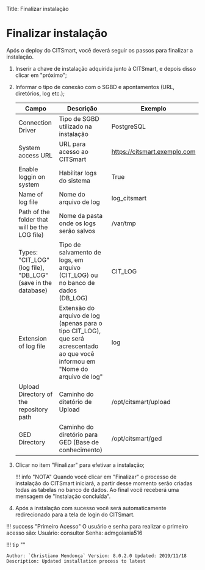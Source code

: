 Title: Finalizar instalação

# Finalizar instalação

Após o deploy do CITSmart, você deverá seguir os passos para finalizar a instalação.

1. Inserir a chave de instalação adquirida junto à CITSmart, e depois disso clicar em "próximo";

2. Informar o tipo de conexão com o SGBD e apontamentos (URL, diretórios, log etc.);

    |Campo|Descrição|Exemplo|
    |-----|---------|-------|
    |Connection Driver|Tipo de SGBD utilizado na instalação |PostgreSQL |
    |System access URL|URL para acesso ao CITSmart | https://citsmart.exemplo.com|
    |Enable loggin on system|Habilitar logs do sistema |True |
    |Name of log file|Nome do arquivo de log | log_citsmart |
    |Path of the folder that will be the LOG file) |Nome da pasta onde os logs serão salvos |/var/tmp |
    |Types: "CIT_LOG" (log file), "DB_LOG" (save in the database) |Tipo de salvamento de logs, em arquivo (CIT_LOG) ou no banco de dados (DB_LOG) | CIT_LOG|
    |Extension of log file|Extensão do arquivo de log (apenas para o tipo CIT_LOG), que será acrescentado ao que você informou em "Nome do arquivo de log" | log |
    |Upload Directory of the repository path|Caminho do ditetório de Upload | /opt/citsmart/upload |
    |GED Directory |Caminho do diretório para GED (Base de conhecimento)| /opt/citsmart/ged|

3. Clicar no item "Finalizar" para efetivar a instalação;

    !!! info "NOTA"
        Quando você clicar em "Finalizar" o processo de instalação do CITSmart iniciará, a partir desse momento serão criadas todas as tabelas no banco de dados. Ao final você receberá uma mensagem de "Instalação concluída".

4. Após a instalação com sucesso você será automaticamente redirecionado para a tela de login do CITSmart.

!!! success "Primeiro Acesso"
    O usuário e senha para realizar o primeiro acesso são:
    Usuário: consultor
    Senha: admgoiania516

!!! tip ""

    Author: `Christiano Mendonça` Version: 8.0.2.0 Updated: 2019/11/18 Description: Updated installation process to latest
